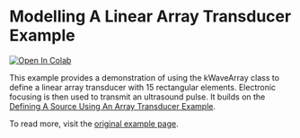 # Modelling A Linear Array Transducer Example

[![Open In Colab](https://colab.research.google.com/assets/colab-badge.svg)](https://colab.research.google.com/github/waltsims/k-wave-python/blob/master/examples/at_linear_array_transducer/at_linear_array_transducer.ipynb)

This example provides a demonstration of using the kWaveArray class to define a linear array transducer with 15 rectangular elements. Electronic focusing is then used to transmit an ultrasound pulse. It builds on the [Defining A Source Using An Array Transducer Example](../at_array_as_source/).

To read more, visit the [original example page](http://www.k-wave.org/documentation/example_at_linear_array_transducer.php).